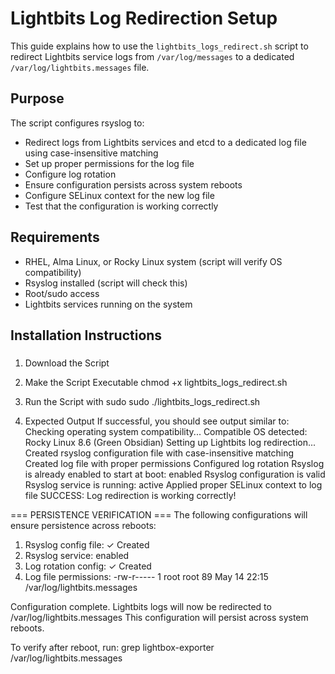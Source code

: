 # Lightbits Log Redirection Setup

This guide explains how to use the `lightbits_logs_redirect.sh` script to redirect Lightbits service logs from `/var/log/messages` to a dedicated `/var/log/lightbits.messages` file.

## Purpose

The script configures rsyslog to:
- Redirect logs from Lightbits services and etcd to a dedicated log file using case-insensitive matching
- Set up proper permissions for the log file
- Configure log rotation
- Ensure configuration persists across system reboots
- Configure SELinux context for the new log file
- Test that the configuration is working correctly

## Requirements

- RHEL, Alma Linux, or Rocky Linux system (script will verify OS compatibility)
- Rsyslog installed (script will check this)
- Root/sudo access
- Lightbits services running on the system

## Installation Instructions

### 
1. Download the Script

2. Make the Script Executable
chmod +x lightbits_logs_redirect.sh

3. Run the Script with sudo
sudo ./lightbits_logs_redirect.sh

4. Expected Output
If successful, you should see output similar to:
Checking operating system compatibility...
Compatible OS detected: Rocky Linux 8.6 (Green Obsidian)
Setting up Lightbits log redirection...
Created rsyslog configuration file with case-insensitive matching
Created log file with proper permissions
Configured log rotation
Rsyslog is already enabled to start at boot: enabled
Rsyslog configuration is valid
Rsyslog service is running: active
Applied proper SELinux context to log file
SUCCESS: Log redirection is working correctly!

=== PERSISTENCE VERIFICATION ===
The following configurations will ensure persistence across reboots:
1. Rsyslog config file: ✓ Created
2. Rsyslog service: enabled
3. Log rotation config: ✓ Created
4. Log file permissions: -rw-r----- 1 root root 89 May 14 22:15 /var/log/lightbits.messages

Configuration complete. Lightbits logs will now be redirected to /var/log/lightbits.messages
This configuration will persist across system reboots.

To verify after reboot, run: grep lightbox-exporter /var/log/lightbits.messages
